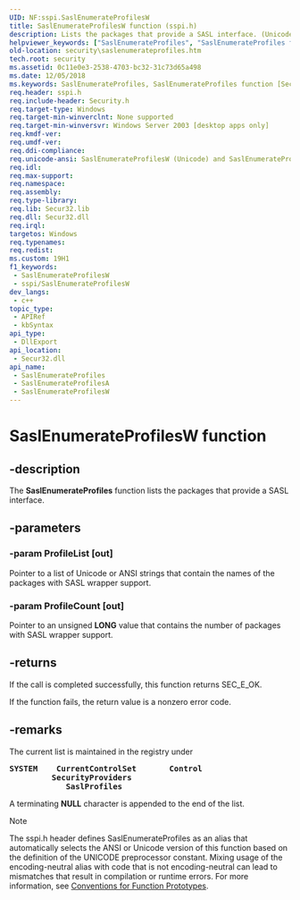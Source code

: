 ```yaml
---
UID: NF:sspi.SaslEnumerateProfilesW
title: SaslEnumerateProfilesW function (sspi.h)
description: Lists the packages that provide a SASL interface. (Unicode)
helpviewer_keywords: ["SaslEnumerateProfiles", "SaslEnumerateProfiles function [Security]", "SaslEnumerateProfilesW", "security.saslenumerateprofiles", "sspi/SaslEnumerateProfiles", "sspi/SaslEnumerateProfilesW"]
old-location: security\saslenumerateprofiles.htm
tech.root: security
ms.assetid: 0c11e0e3-2538-4703-bc32-31c73d65a498
ms.date: 12/05/2018
ms.keywords: SaslEnumerateProfiles, SaslEnumerateProfiles function [Security], SaslEnumerateProfilesA, SaslEnumerateProfilesW, security.saslenumerateprofiles, sspi/SaslEnumerateProfiles, sspi/SaslEnumerateProfilesA, sspi/SaslEnumerateProfilesW
req.header: sspi.h
req.include-header: Security.h
req.target-type: Windows
req.target-min-winverclnt: None supported
req.target-min-winversvr: Windows Server 2003 [desktop apps only]
req.kmdf-ver: 
req.umdf-ver: 
req.ddi-compliance: 
req.unicode-ansi: SaslEnumerateProfilesW (Unicode) and SaslEnumerateProfilesA (ANSI)
req.idl: 
req.max-support: 
req.namespace: 
req.assembly: 
req.type-library: 
req.lib: Secur32.lib
req.dll: Secur32.dll
req.irql: 
targetos: Windows
req.typenames: 
req.redist: 
ms.custom: 19H1
f1_keywords:
 - SaslEnumerateProfilesW
 - sspi/SaslEnumerateProfilesW
dev_langs:
 - c++
topic_type:
 - APIRef
 - kbSyntax
api_type:
 - DllExport
api_location:
 - Secur32.dll
api_name:
 - SaslEnumerateProfiles
 - SaslEnumerateProfilesA
 - SaslEnumerateProfilesW
---
```


# SaslEnumerateProfilesW function


## -description

The <b>SaslEnumerateProfiles</b> function lists the packages that provide a SASL interface.

## -parameters

### -param ProfileList [out]

Pointer to a list of Unicode or ANSI strings that contain the names of the packages with SASL wrapper support.

### -param ProfileCount [out]

Pointer to an unsigned <b>LONG</b> value that contains the number of packages with SASL wrapper support.

## -returns

If the call is completed successfully, this function returns SEC_E_OK.

If the function fails, the return value is a nonzero error code.

## -remarks

The current list is maintained in the registry under <pre><b>SYSTEM</b>
   <b>CurrentControlSet</b>
      <b>Control</b>
         <b>SecurityProviders</b>
            <b>SaslProfiles</b></pre>


A terminating <b>NULL</b> character is appended to the end of the list.




> [!NOTE]
> The sspi.h header defines SaslEnumerateProfiles as an alias that automatically selects the ANSI or Unicode version of this function based on the definition of the UNICODE preprocessor constant. Mixing usage of the encoding-neutral alias with code that is not encoding-neutral can lead to mismatches that result in compilation or runtime errors. For more information, see [Conventions for Function Prototypes](/windows/win32/intl/conventions-for-function-prototypes).

